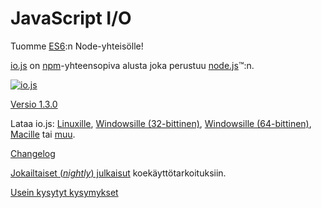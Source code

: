 # JavaScript I/O

Tuomme [ES6](es6.html):n Node-yhteisölle!

[io.js](https://github.com/iojs/io.js) on [npm](https://www.npmjs.org/)-yhteensopiva alusta joka perustuu [node.js](https://nodejs.org/)&#8482;:n.

[![io.js](../images/1.0.0.png)](https://iojs.org/dist/v1.3.0/)

[Versio 1.3.0](https://iojs.org/dist/v1.3.0/)

Lataa io.js:
[Linuxille](https://iojs.org/dist/v1.3.0/iojs-v1.3.0-linux-x64.tar.xz),
[Windowsille (32-bittinen)](https://iojs.org/dist/v1.3.0/iojs-v1.3.0-x86.msi),
[Windowsille (64-bittinen)](https://iojs.org/dist/v1.3.0/iojs-v1.3.0-x64.msi),
[Macille](https://iojs.org/dist/v1.3.0/iojs-v1.3.0.pkg) tai
[muu](https://iojs.org/dist/v1.3.0/).

[Changelog](https://github.com/iojs/io.js/blob/v1.x/CHANGELOG.md)

[Jokailtaiset (_nightly_) julkaisut](https://iojs.org/download/nightly/) koekäyttötarkoituksiin.

[Usein kysytyt kysymykset](/fi/faq.html)
